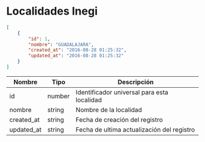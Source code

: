 # Localidades Inegi

```json
[
	{
		"id": 1,
		"nombre": "GUADALAJARA",
		"created_at": "2016-08-28 01:25:32",
		"updated_at": "2016-08-28 01:25:32"
	}
]
```

 Nombre    | Tipo    | Descripción
---------- | ------- | -------
 id | number | Identificador universal para esta localidad
 nombre | string | Nombre de la localidad 
 created_at | string | Fecha de creación del registro
 updated_at | string | Fecha de ultima actualización del registro

